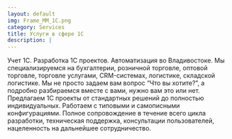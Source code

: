 ```yaml
---
layout: default
img: Frame_MM_1C.png
category: Services
title: Услуги в сфере 1С
description: |
---
```

  Учет 1С. Разработка 1С проектов. Автоматизация во Владивостоке. Мы специализируемся на бухгалтерии, розничной торговле, оптовой торговле, торговле услугами, CRM-системах, логистике, складской логистике.
Мы не просто задаем вам вопрос “Что вы хотите?”, а подробно разбираемся вместе с вами, нужно вам это или нет. Предлагаем 1С проекты от стандартных решений до полностью индивидуальных. Работаем с типовыми и самописными конфигурациями. Полное сопровождение в течение всего цикла разработки, техническая поддержка, консультации пользователей, нацеленность на дальнейшее сотрудничество.
